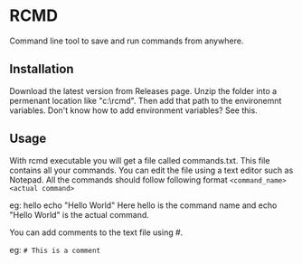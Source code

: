# RCMD
 Command line tool to save and run commands from anywhere.

## Installation
 Download the latest version from Releases page. Unzip the folder into a permenant location like "c:\rcmd\". Then add that path to the environemnt variables. Don't know how to add environment variables? See this.

## Usage
 With rcmd executable you will get a file called commands.txt. This file contains all your commands. You can edit the file using a text editor such as Notepad. All the commands should follow following format
 `<command_name> <actual command>`

eg:
hello echo "Hello World"
Here hello is the command name and echo "Hello World" is the actual command.

You can add comments to the text file using #.

eg: 
 `# This is a comment`
